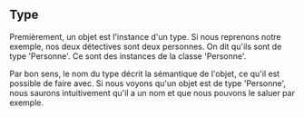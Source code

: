 ## Type

Premièrement, un objet est l'instance d'un type. Si nous reprenons notre exemple, nos deux détectives sont deux personnes.
On dit qu'ils sont de type 'Personne'. Ce sont des instances de la classe 'Personne'.

Par bon sens, le nom du type décrit la sémantique de l'objet, ce qu'il est possible de faire avec. Si nous voyons qu'un objet est de type 'Personne',
nous saurons intuitivement qu'il a un nom et que nous pouvons le saluer par exemple.
